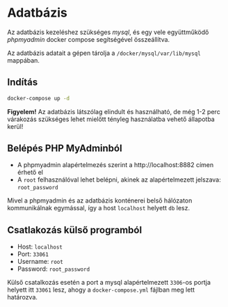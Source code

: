 # Adatbázis

Az adatbázis kezeléshez szükséges *mysql*, és egy vele együttműködő *phpmyadmin* docker compose segítségével összeállítva.

Az adatbázis adatait a gépen tárolja a `/docker/mysql/var/lib/mysql` mappában.


## Indítás

```bash
docker-compose up -d
```

**Figyelem!** Az adatbázis látszólag elindult és használható, de még 1-2 perc várakozás szükséges lehet mielőtt tényleg használatba vehető állapotba kerül!

## Belépés PHP MyAdminból

 - A phpmyadmin alapértelmezés szerint a http://localhost:8882 címen érhető el
 - A `root` felhasználóval lehet belépni, akinek az alapértelmezett jelszava: `root_password`
 
 Mivel a phpmyadmin és az adatbázis konténerei belső hálózaton kommunikálnak egymással, így a host `localhost` helyett `db` lesz.

## Csatlakozás külső programból

 - Host: `localhost`
 - Port: `33061`
 - Username: `root`
 - Password: `root_password`

Külső csatalkozás esetén a port a mysql alapértelmezett `3306`-os portja helyett itt `33061` lesz, ahogy a `docker-compose.yml` fájlban meg lett határozva.